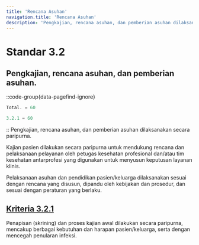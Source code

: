 ```yaml
---
title: 'Rencana Asuhan'
navigation.title: 'Rencana Asuhan'
description: 'Pengkajian, rencana asuhan, dan pemberian asuhan dilaksanakan secara paripurna. Kajian pasien dilakukan secara paripurna untuk mendukung rencana dan pelaksanaan pelayanan oleh petugas kesehatan profesional dan/atau tim kesehatan antarprofesi yang digunakan untuk menyusun keputusan layanan klinis. Pelaksanaan asuhan dan pendidikan pasien/keluarga dilaksanakan sesuai dengan rencana yang disusun, dipandu oleh kebijakan dan prosedur, dan sesuai dengan peraturan yang berlaku. '
---
```


# Standar 3.2
## Pengkajian, rencana asuhan, dan pemberian asuhan. 
::code-group{data-pagefind-ignore}
```js [Nilai]
Total. = 60
```
```js [Kriteria]
3.2.1 = 60
```
::
Pengkajian, rencana asuhan, dan pemberian asuhan dilaksanakan secara paripurna. 

Kajian pasien dilakukan secara paripurna untuk mendukung rencana dan pelaksanaan pelayanan oleh petugas kesehatan profesional dan/atau tim kesehatan antarprofesi yang digunakan untuk menyusun keputusan layanan klinis. 

Pelaksanaan asuhan dan pendidikan pasien/keluarga dilaksanakan sesuai dengan rencana yang disusun, dipandu oleh kebijakan dan prosedur, dan sesuai dengan peraturan yang berlaku. 

## [Kriteria 3.2.1](/3/2/1) 
Penapisan (skrining) dan proses kajian awal dilakukan secara paripurna, mencakup berbagai kebutuhan dan harapan pasien/keluarga, serta dengan mencegah penularan infeksi. 


